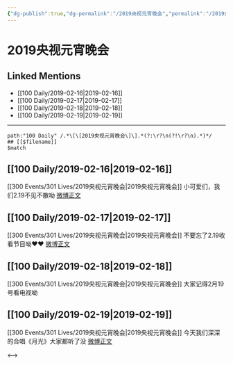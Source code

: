 ```yaml
---
{"dg-publish":true,"dg-permalink":"/2019央视元宵晚会","permalink":"/2019央视元宵晚会/"}
---
```


# 2019央视元宵晚会

## Linked Mentions
- [[100 Daily/2019-02-16\|2019-02-16]]
- [[100 Daily/2019-02-17\|2019-02-17]]
- [[100 Daily/2019-02-18\|2019-02-18]]
- [[100 Daily/2019-02-19\|2019-02-19]]


---

```expander
path:"100 Daily" /.*\[\[2019央视元宵晚会\]\].*(?:\r?\n(?!\r?\n).*)*/
## [[$filename]]
$match
```
## [[100 Daily/2019-02-16\|2019-02-16]]
[[300 Events/301 Lives/2019央视元宵晚会\|2019央视元宵晚会]]
小可爱们，我们2.19不见不散呦
[微博正文](https://weibo.com/detail/4340443699628096)

## [[100 Daily/2019-02-17\|2019-02-17]]
[[300 Events/301 Lives/2019央视元宵晚会\|2019央视元宵晚会]]
不要忘了2.19收看节目呦❤️❤️
[微博正文](https://weibo.com/detail/4340443699628096)

## [[100 Daily/2019-02-18\|2019-02-18]]
[[300 Events/301 Lives/2019央视元宵晚会\|2019央视元宵晚会]]
大家记得2月19号看电视呦
[](https://weibo.com/detail/4341152478415217)

## [[100 Daily/2019-02-19\|2019-02-19]]
[[300 Events/301 Lives/2019央视元宵晚会\|2019央视元宵晚会]]
今天我们深深的合唱《月光》大家都听了没
[微博正文](https://weibo.com/detail/4341544754909465)

<-->